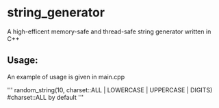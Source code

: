 # string_generator
A high-efficent memory-safe and thread-safe string generator written in C++

## Usage:
An example of usage is given in main.cpp

'''
random_string(10, charset::ALL | LOWERCASE | UPPERCASE | DIGITS) #charset::ALL by default
'''
